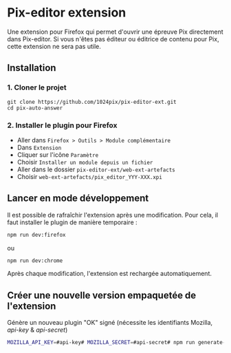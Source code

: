 # Pix-editor extension

Une extension pour Firefox qui permet d'ouvrir une épreuve Pix directement dans Pix-editor. 
Si vous n'êtes pas éditeur ou éditrice de contenu pour Pix, cette extension ne sera pas utile.

## Installation

### 1. Cloner le projet
```
git clone https://github.com/1024pix/pix-editor-ext.git
cd pix-auto-answer
```

### 2. Installer le plugin pour Firefox

- Aller dans `Firefox > Outils > Module complémentaire`
- Dans `Extension`
- Cliquer sur l'icône `Paramètre`
- Choisir `Installer un module depuis un fichier`
- Aller dans le dossier `pix-editor-ext/web-ext-artefacts`
- Choisir `web-ext-artefacts/pix_editor_YYY-XXX.xpi`


## Lancer en mode développement

Il est possible de rafraîchir l'extension après une modification.
Pour cela, il faut installer le plugin de manière temporaire :

```sh
npm run dev:firefox
```

ou

```sh
npm run dev:chrome
```

Après chaque modification, l'extension est rechargée automatiquement.

## Créer une nouvelle version empaquetée de l'extension

Génère un nouveau plugin "OK" signé (nécessite les identifiants Mozilla, _api-key_ & _api-secret_)
```sh
MOZILLA_API_KEY=#api-key# MOZILLA_SECRET=#api-secret# npm run generate-signed
```
